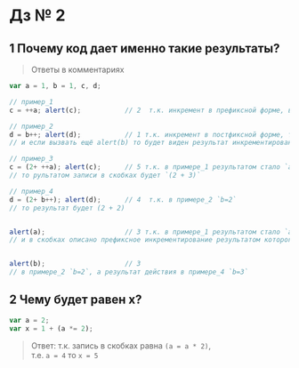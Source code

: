 # Дз № 2

## 1 Почему код дает именно такие результаты?

> Ответы в комментариях

```javascript
var a = 1, b = 1, c, d;

// пример_1
c = ++a; alert(c);           // 2  т.к. инкремент в префиксной форме, возврат идёт обновлённого значения `c`;

// пример_2
d = b++; alert(d);           // 1 т.к. инкремент в постфиксной форме, то возврат идёт сразу же, а потом выполняется инкрементирование;
// и если вызвать ещё alert(b) то будет виден результат инкрементирования `b = 2`;

// пример_3
c = (2+ ++a); alert(c);      // 5 т.к. в примере_1 результатом стало `а=2` и в скобках описано префиксное инкрементирование результатом которого будет `а=3`,
// то рультатом записи в скобках будет `(2 + 3)`

// пример_4
d = (2+ b++); alert(d);      // 4  т.к. в примере_2 `b=2`
// то результат будет (2 + 2)


alert(a);                    // 3 т.к. в примере_1 результатом стало `а=2`
// и в скобках описано префиксное инкрементирование результатом которого будет `а=3`


alert(b);                    // 3
// в примере_2 `b=2`, а результат действия в примере_4 `b=3`
```

## 2 Чему будет равен x?

```javascript
var a = 2;
var x = 1 + (a *= 2);
```

> Ответ: т.к. запись в скобках равна `(a = a * 2)`,\
> т.е. `a = 4` то `x = 5`
